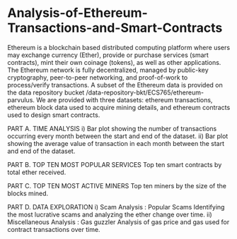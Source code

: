 # Analysis-of-Ethereum-Transactions-and-Smart-Contracts

Ethereum is a blockchain based distributed computing platform where users may exchange
currency (Ether), provide or purchase services (smart contracts), mint their own coinage
(tokens), as well as other applications. The Ethereum network is fully decentralized, managed
by public-key cryptography, peer-to-peer networking, and proof-of-work to process/verify
transactions. A subset of the Ethereum data is provided on the data repository bucket
/data-repository-bkt/ECS765/ethereum-parvulus. We are provided with three datasets:
ethereum transactions, ethereum block data used to acquire mining details, and ethereum
contracts used to design smart contracts.

PART A. TIME ANALYSIS
i) Bar plot showing the number of transactions occurring every month
between the start and end of the dataset.
ii) Bar plot showing the average value of transaction in each month
between the start and end of the dataset.

PART B. TOP TEN MOST POPULAR SERVICES
Top ten smart contracts by total ether received.

PART C. TOP TEN MOST ACTIVE MINERS
Top ten miners by the size of the blocks mined.

PART D. DATA EXPLORATION
i) Scam Analysis : Popular Scams
Identifying the most lucrative scams and analyzing the ether change over
time.
ii) Miscellaneous Analysis : Gas guzzler
Analysis of gas price and gas used for contract transactions over time.

